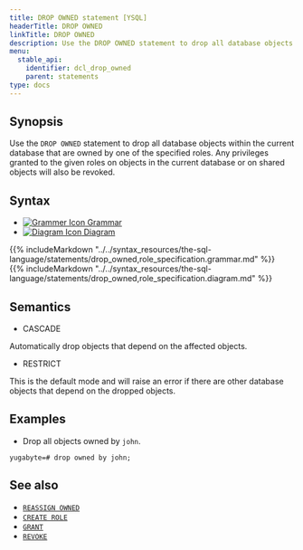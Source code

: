 ```yaml
---
title: DROP OWNED statement [YSQL]
headerTitle: DROP OWNED
linkTitle: DROP OWNED
description: Use the DROP OWNED statement to drop all database objects within the current database that are owned by one of the specified roles.
menu:
  stable_api:
    identifier: dcl_drop_owned
    parent: statements
type: docs
---
```


## Synopsis

Use the `DROP OWNED` statement to drop all database objects within the current database that are owned by one of the specified roles.
Any privileges granted to the given roles on objects in the current database or on shared objects will also be revoked.

## Syntax

<ul class="nav nav-tabs nav-tabs-yb">
  <li >
    <a href="#grammar" class="nav-link active" id="grammar-tab" data-toggle="tab" role="tab" aria-controls="grammar" aria-selected="true">
      <img src="/icons/file-lines.svg" alt="Grammer Icon">
      Grammar
    </a>
  </li>
  <li>
    <a href="#diagram" class="nav-link" id="diagram-tab" data-toggle="tab" role="tab" aria-controls="diagram" aria-selected="false">
      <img src="/icons/diagram.svg" alt="Diagram Icon">
      Diagram
    </a>
  </li>
</ul>

<div class="tab-content">
  <div id="grammar" class="tab-pane fade show active" role="tabpanel" aria-labelledby="grammar-tab">
  {{% includeMarkdown "../../syntax_resources/the-sql-language/statements/drop_owned,role_specification.grammar.md" %}}
  </div>
  <div id="diagram" class="tab-pane fade" role="tabpanel" aria-labelledby="diagram-tab">
  {{% includeMarkdown "../../syntax_resources/the-sql-language/statements/drop_owned,role_specification.diagram.md" %}}
  </div>
</div>

## Semantics

- CASCADE

Automatically drop objects that depend on the affected objects.

- RESTRICT

This is the default mode and will raise an error if there are other database objects that depend on the dropped objects.

## Examples

- Drop all objects owned by `john`.

```plpgsql
yugabyte=# drop owned by john;
```

## See also

- [`REASSIGN OWNED`](../dcl_reassign_owned)
- [`CREATE ROLE`](../dcl_create_role)
- [`GRANT`](../dcl_grant)
- [`REVOKE`](../dcl_revoke)
